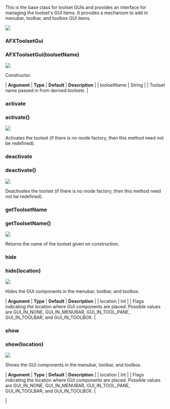 This is the base class for toolset GUIs and provides an interface for managing the toolset's GUI items. It provides a mechanism to add in menubar, toolbar, and toolbox GUI items.

![](../SIMACAERefImages/gui-afxtoolsetgui.png)

### AFXToolsetGui

###   

### AFXToolsetGui(toolsetName)  
![](../IconsReference/butix_top_wline.png)

Constructor.

| **Argument** | **Type** | **Default** | **Description** |
| toolsetName | String |   | Toolset name passed in from derived toolsets. |

### activate

###   

### activate()  
![](../IconsReference/butix_top_wline.png)

Activates the toolset (if there is no mode factory, then this method need not be redefined).

### deactivate

###   

### deactivate()  
![](../IconsReference/butix_top_wline.png)

Deactivates the toolset (if there is no mode factory, then this method need not be redefined).

### getToolsetName

###   

### getToolsetName()  
![](../IconsReference/butix_top_wline.png)

Returns the name of the toolset given on construction.

### hide

###   

### hide(location)  
![](../IconsReference/butix_top_wline.png)

Hides the GUI components in the menubar, toolbar, and toolbox.

| **Argument** | **Type** | **Default** | **Description** |
| location | Int |   | Flags indicating the location where GUI components are placed. Possible values are GUI\_IN\_NONE, GUI\_IN\_MENUBAR, GUI\_IN\_TOOL\_PANE, GUI\_IN\_TOOLBAR, and GUI\_IN_TOOLBOX. |

### show

###   

### show(location)  
![](../IconsReference/butix_top_wline.png)

Shows the GUI components in the menubar, toolbar, and toolbox.

| **Argument** | **Type** | **Default** | **Description** |
| location | Int |   | Flags indicating the location where GUI components are placed. Possible values are GUI\_IN\_NONE, GUI\_IN\_MENUBAR, GUI\_IN\_TOOL\_PANE, GUI\_IN\_TOOLBAR, and GUI\_IN_TOOLBOX. |



 |
